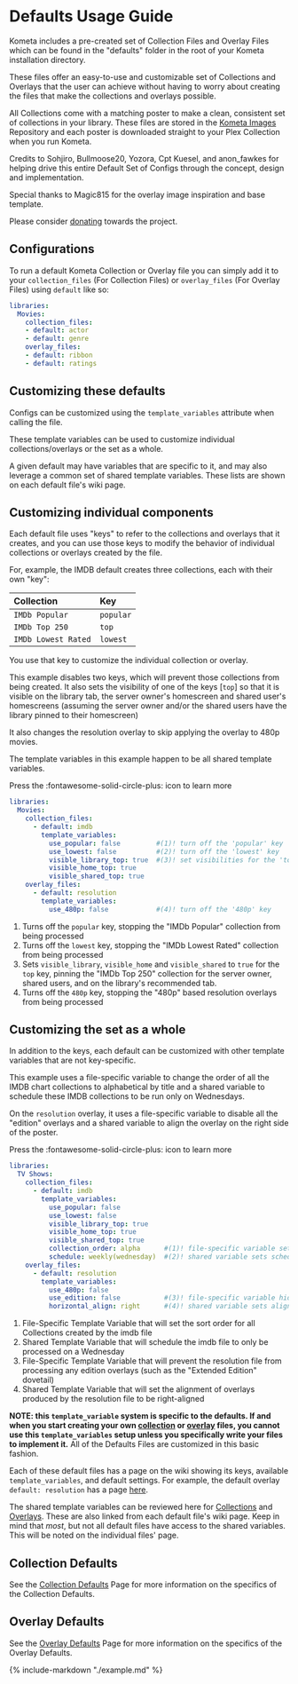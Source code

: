 # Defaults Usage Guide

Kometa includes a pre-created set of Collection Files and Overlay Files which can be found in the "defaults" folder in 
the root of your Kometa installation directory.

These files offer an easy-to-use and customizable set of Collections and Overlays that the user can achieve without 
having to worry about creating the files that make the collections and overlays possible.

All Collections come with a matching poster to make a clean, consistent set of collections in your library. These files 
are stored in the [Kometa Images](https://github.com/Kometa-Team/Default-Images) Repository and each poster is downloaded straight to your Plex Collection when 
you run Kometa.

Credits to Sohjiro, Bullmoose20, Yozora, Cpt Kuesel, and anon_fawkes for helping drive this entire Default Set of 
Configs through the concept, design and implementation.

Special thanks to Magic815 for the overlay image inspiration and base template.

Please consider [donating](https://github.com/sponsors/meisnate12) towards the project.

## Configurations

To run a default Kometa Collection or Overlay file you can simply add it to your `collection_files` (For Collection Files) 
or `overlay_files` (For Overlay Files) using `default` like so:

```yaml
libraries:
  Movies:
    collection_files:
    - default: actor
    - default: genre
    overlay_files:
    - default: ribbon
    - default: ratings
```

## Customizing these defaults

Configs can be customized using the `template_variables` attribute when calling the file.

These template variables can be used to customize individual collections/overlays or the set as a whole.

A given default may have variables that are specific to it, and may also leverage a common set of shared template variables.  These lists are shown on each default file's wiki page.

## Customizing individual components

Each default file uses "keys" to refer to the collections and overlays that it creates, and you can use those keys to modify the behavior of individual collections or overlays created by the file.

For, example, the IMDB default creates three collections, each with their own "key":

| Collection          | Key       |
|:--------------------|:----------|
| `IMDb Popular`      | `popular` |
| `IMDb Top 250`      | `top`     |
| `IMDb Lowest Rated` | `lowest`  |

You use that key to customize the individual collection or overlay.

This example disables two keys, which will prevent those collections from being created. It also sets 
the visibility of one of the keys [`top`] so that it is visible on the library tab, the server owner's homescreen and shared 
user's homescreens (assuming the server owner and/or the shared users have the library pinned to their homescreen)

It also changes the resolution overlay to skip applying the overlay to 480p movies.

The template variables in this example happen to be all shared template variables.

Press the :fontawesome-solid-circle-plus: icon to learn more

```yaml title="Customizing Defaults Files via Template Variables"
libraries:
  Movies:
    collection_files:
      - default: imdb
        template_variables:
          use_popular: false         #(1)! turn off the 'popular' key
          use_lowest: false          #(2)! turn off the 'lowest' key
          visible_library_top: true  #(3)! set visibilities for the 'top' key
          visible_home_top: true
          visible_shared_top: true
    overlay_files:
      - default: resolution
        template_variables:
          use_480p: false            #(4)! turn off the '480p' key
```

1.  Turns off the `popular` key, stopping the "IMDb Popular" collection from being processed
2.  Turns off the `lowest` key, stopping the "IMDb Lowest Rated" collection from being processed
3.  Sets `visible_library`, `visible_home` and `visible_shared` to `true` for the `top` key, pinning the "IMDb Top 250" collection for the server owner, shared users, and on the library's recommended tab.
4.  Turns off the `480p` key, stopping the "480p" based resolution overlays from being processed

## Customizing the set as a whole

In addition to the keys, each default can be customized with other template variables that are not key-specific.

This example uses a file-specific variable to change the order of all the IMDB chart collections to alphabetical by title and a shared variable to schedule these IMDB collections to be run only on Wednesdays.

On the `resolution` overlay, it uses a file-specific variable to disable all the "edition" overlays and a shared variable to align the overlay on the right side of the poster.

Press the :fontawesome-solid-circle-plus: icon to learn more

```yaml
libraries:
  TV Shows:
    collection_files:
      - default: imdb
        template_variables:
          use_popular: false
          use_lowest: false
          visible_library_top: true
          visible_home_top: true
          visible_shared_top: true
          collection_order: alpha      #(1)! file-specific variable sets sort order
          schedule: weekly(wednesday)  #(2)! shared variable sets schedule
    overlay_files:
      - default: resolution
        template_variables:
          use_480p: false
          use_edition: false           #(3)! file-specific variable hides editions
          horizontal_align: right      #(4)! shared variable sets alignment
```

1.  File-Specific Template Variable that will set the sort order for all Collections created by the imdb file
2.  Shared Template Variable that will schedule the imdb file to only be processed on a Wednesday
3.  File-Specific Template Variable that will prevent the resolution file from processing any edition overlays (such as the "Extended Edition" dovetail)
4.  Shared Template Variable that will set the alignment of overlays produced by the resolution file to be right-aligned

**NOTE: this `template_variable` system is specific to the defaults.  If and when you start creating your own [collection](../files/collections.md) or [overlay](../files/overlays.md) files, you cannot use this `template_variables` setup unless you specifically write your files to implement it.**
All of the Defaults Files are customized in this basic fashion.

Each of these default files has a page on the wiki showing its keys, available `template_variables`, and default settings.  For example, the default overlay `default: resolution` has a page [here](overlays/resolution.md).

The shared template variables can be reviewed here for [Collections](collection_variables.md) and [Overlays](overlay_variables.md).  These are also linked from each default file's wiki page.  Keep in mind that *most*, but not all default files have access to the shared variables.  This will be noted on the individual files' page.

## Collection Defaults

See the [Collection Defaults](collections.md) Page for more information on the specifics of the Collection Defaults.

## Overlay Defaults

See the [Overlay Defaults](overlays.md) Page for more information on the specifics of the Overlay Defaults.

{%
   include-markdown "./example.md"
%}
